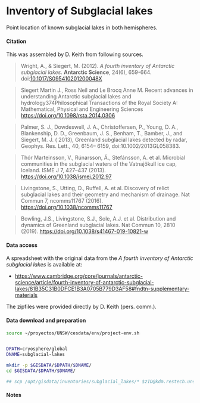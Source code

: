 # Inventory of Subglacial lakes

Point location of known subglacial lakes in both hemispheres.

#### Citation

This was assembled by D. Keith from following sources.

> Wright, A., & Siegert, M. (2012). *A fourth inventory of Antarctic subglacial lakes*. **Antarctic Science**, 24(6), 659-664. doi:[10.1017/S095410201200048X](http://dx.doi.org/10.1017/S095410201200048X)

> Siegert Martin J., Ross Neil and Le Brocq Anne M. Recent advances in understanding Antarctic subglacial lakes and hydrology374Philosophical Transactions of the Royal Society A: Mathematical, Physical and Engineering Sciences https://doi.org/10.1098/rsta.2014.0306

> Palmer, S. J., Dowdeswell, J. A., Christoffersen, P., Young, D. A., Blankenship, D. D., Greenbaum, J. S., Benham, T., Bamber, J., and Siegert, M. J. ( 2013), Greenland subglacial lakes detected by radar, Geophys. Res. Lett., 40, 6154– 6159, doi:10.1002/2013GL058383.

> Thór Marteinsson, V., Rúnarsson, Á., Stefánsson, A. et al. Microbial communities in the subglacial waters of the Vatnajökull ice cap, Iceland. ISME J 7, 427–437 (2013). https://doi.org/10.1038/ismej.2012.97

> Livingstone, S., Utting, D., Ruffell, A. et al. Discovery of relict subglacial lakes and their geometry and mechanism of drainage. Nat Commun 7, ncomms11767 (2016). https://doi.org/10.1038/ncomms11767

> Bowling, J.S., Livingstone, S.J., Sole, A.J. et al. Distribution and dynamics of Greenland subglacial lakes. Nat Commun 10, 2810 (2019). https://doi.org/10.1038/s41467-019-10821-w

#### Data access

A spreadsheet with the original data from the *A fourth inventory of Antarctic subglacial lakes* is available at:
* https://www.cambridge.org/core/journals/antarctic-science/article/fourth-inventory-of-antarctic-subglacial-lakes/81B35C31B0DFCE1B3A0705B779D3AF58#fndtn-supplementary-materials

The zipfiles were provided directly by D. Keith (pers. comm.).

#### Data download and preparation


```sh
source ~/proyectos/UNSW/cesdata/env/project-env.sh


DPATH=cryosphere/global
DNAME=subglacial-lakes

mkdir -p $GISDATA/$DPATH/$DNAME/
cd $GISDATA/$DPATH/$DNAME/

## scp /opt/gisdata/inventories/subglacial_lakes/* $zID@kdm.restech.unsw.edu.au:/srv/scratch/cesdata/gisdata/cryosphere/global/subglacial-lakes


```

#### Notes
